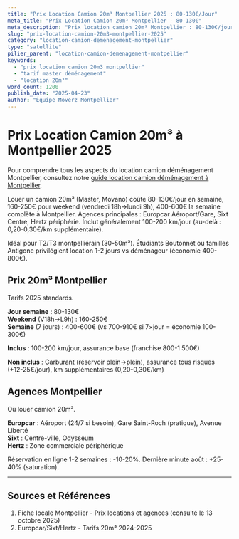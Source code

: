 ```yaml
---
title: "Prix Location Camion 20m³ Montpellier 2025 : 80-130€/Jour"
meta_title: "Prix Location Camion 20m³ Montpellier - 80-130€"
meta_description: "Prix location camion 20m³ Montpellier : 80-130€/jour, 160-250€ weekend, 400-600€ semaine. Europcar/Sixt/Hertz."
slug: "prix-location-camion-20m3-montpellier-2025"
category: "location-camion-demenagement-montpellier"
type: "satellite"
pilier_parent: "location-camion-demenagement-montpellier"
keywords:
  - "prix location camion 20m3 montpellier"
  - "tarif master déménagement"
  - "location 20m³"
word_count: 1200
publish_date: "2025-04-23"
author: "Équipe Moverz Montpellier"
---
```


# Prix Location Camion 20m³ à Montpellier 2025


Pour comprendre tous les aspects du location camion déménagement Montpellier, consultez notre [guide location camion déménagement à Montpellier](/blog/location-camion-demenagement-montpellier/location-camion-demenagement-montpellier).


Louer un camion 20m³ (Master, Movano) coûte 80-130€/jour en semaine, 160-250€ pour weekend (vendredi 18h→lundi 9h), 400-600€ la semaine complète à Montpellier. Agences principales : Europcar Aéroport/Gare, Sixt Centre, Hertz périphérie. Inclut généralement 100-200 km/jour (au-delà : 0,20-0,30€/km supplémentaire).

Idéal pour T2/T3 montpelliérain (30-50m³). Étudiants Boutonnet ou familles Antigone privilégient location 1-2 jours vs déménageur (économie 400-800€).

## Prix 20m³ Montpellier

Tarifs 2025 standards.

**Jour semaine** : 80-130€  
**Weekend** (V18h→L9h) : 160-250€  
**Semaine** (7 jours) : 400-600€ (vs 700-910€ si 7×jour = économie 100-300€)

**Inclus** : 100-200 km/jour, assurance base (franchise 800-1 500€)

**Non inclus** : Carburant (réservoir plein→plein), assurance tous risques (+12-25€/jour), km supplémentaires (0,20-0,30€/km)

## Agences Montpellier

Où louer camion 20m³.

**Europcar** : Aéroport (24/7 si besoin), Gare Saint-Roch (pratique), Avenue Liberté  
**Sixt** : Centre-ville, Odysseum  
**Hertz** : Zone commerciale périphérique

Réservation en ligne 1-2 semaines : -10-20%. Dernière minute août : +25-40% (saturation).

---

## Sources et Références

1. Fiche locale Montpellier - Prix locations et agences (consulté le 13 octobre 2025)
2. Europcar/Sixt/Hertz - Tarifs 20m³ 2024-2025

